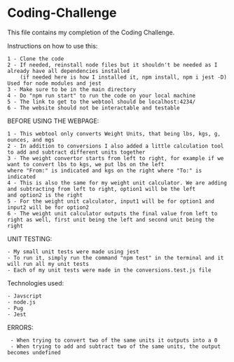 # Coding-Challenge

This file contains my completion of the Coding Challenge.


Instructions on how to use this:

    1 - Clone the code
    2 - If needed, reinstall node files but it shouldn't be needed as I already have all dependencies installed
        (if needed here is how I installed it, npm install, npm i jest -D) Used for node modules and jest 
    3 - Make sure to be in the main directory
    4 - Do "npm run start" to run the code on your local machine
    5 - The link to get to the webtool should be localhost:4234/
    6 - The website should not be interactable and testable



BEFORE USING THE WEBPAGE:

    1 - This webtool only converts Weight Units, that being lbs, kgs, g, ounces, and mgs
    2 - In addition to conversions I also added a little calculation tool to add and subtract different units together
    3 - The weight convertor starts from left to right, for example if we want to convert lbs to kgs, we put lbs on the left
    where "From:" is indicated and kgs on the right where "To:" is indicated
    4 - This is also the same for my weight unit calculator. We are adding and subtracting from left to right, option1 will be the left
    and option2 is the right
    5 - For the weight unit calculator, input1 will be for option1 and input2 will be for option2
    6 - The weight unit calculator outputs the final value from left to right as well, first unit being the left and second unit being the right

UNIT TESTING:

    - My small unit tests were made using jest
    - To run it, simply run the command "npm test" in the terminal and it will run all my unit tests
    - Each of my unit tests were made in the conversions.test.js file

Technologies used:

    - Javscript
    - node.js
    - Pug
    - Jest

ERRORS:

     - When trying to convert two of the same units it outputs into a 0
     - When trying to add and subtract two of the same units, the output becomes undefined
